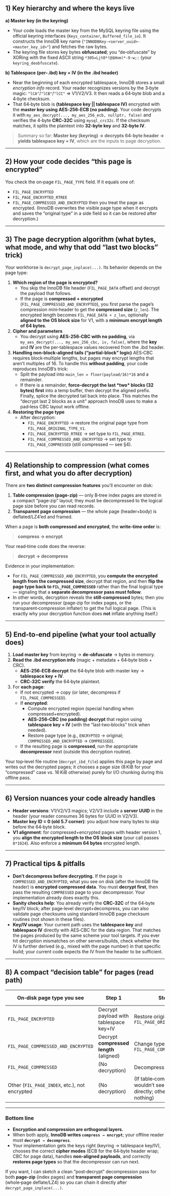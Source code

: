 ## 1) Key hierarchy and where the keys live

**a) Master key (in the keyring)**

- Your code loads the master key from the MySQL keyring file using the official keyring interfaces (`Keys_container`, `Buffered_file_io`). It constructs the InnoDB key name (`"INNODBKey-<server_uuid>-<master_key_id>"`) and fetches the raw bytes.
- The keyring file stores key bytes **obfuscated**; you “de‑obfuscate” by XORing with the fixed ASCII string `*305=Ljt0*!@$Hnm(*-9-w;:` (your `keyring_deobfuscate`). 

**b) Tablespace (per‑.ibd) key + IV (in the .ibd header)**

- Near the beginning of each encrypted tablespace, InnoDB stores a small *encryption info* record. Your reader recognizes versions by the 3‑byte magic: `"lCA"`/`"lCB"`/`"lCC"` ⇒ V1/V2/V3. It then reads a 64‑byte blob and a 4‑byte checksum.
- That 64‑byte blob is **(tablespace key || tablespace IV)** encrypted with the **master key using AES‑256‑ECB (no padding)**. Your code decrypts it with `my_aes_decrypt(..., my_aes_256_ecb, nullptr, false)` and verifies the 4‑byte **CRC‑32C** using `mysql_crc32c`. If the checksum matches, it splits the plaintext into **32‑byte key** and **32‑byte IV**.

> Summary so far: **Master key (keyring) → decrypts 64‑byte header → yields tablespace key + IV**, which are the inputs to page decryption.

------

## 2) How your code decides “this page is encrypted”

You check the on‑page `FIL_PAGE_TYPE` field. If it equals one of:

- `FIL_PAGE_ENCRYPTED`
- `FIL_PAGE_ENCRYPTED_RTREE`
- `FIL_PAGE_COMPRESSED_AND_ENCRYPTED`
   then you treat the page as encrypted. (InnoDB overwrites the visible page type when it encrypts and saves the “original type” in a side field so it can be restored after decryption.) 

------

## 3) The page decryption algorithm (what bytes, what mode, and why that odd “last two blocks” trick)

Your workhorse is `decrypt_page_inplace(...)`. Its behavior depends on the page type: 

1. **Which region of the page is encrypted?**
   - You skip the InnoDB file header (`FIL_PAGE_DATA` offset) and decrypt the payload that follows. 
   - If the page is **compressed + encrypted** (`FIL_PAGE_COMPRESSED_AND_ENCRYPTED`), you first parse the page’s compression mini‑header to get the **compressed size** (`z_len`). The encrypted length becomes `FIL_PAGE_DATA + z_len`, optionally **aligned to the OS block size** for V1, with a **minimum encrypt length of 64 bytes**. 
2. **Cipher and parameters**
   - You decrypt using **AES‑256‑CBC with no padding**, via `my_aes_decrypt(..., my_aes_256_cbc, iv, false)`, where the **key** and **IV** are the per‑tablespace values recovered from the .ibd header. 
3. **Handling non‑block‑aligned tails (“partial‑block” logic)**
    AES‑CBC requires block‑multiple lengths, but pages may encrypt lengths that aren’t multiples of 16. To handle this **without padding**, your code reproduces InnoDB’s trick:
   - Split the payload into `main_len = floor(payload/16)*16` and a remainder.
   - If there is a remainder, **force‑decrypt the last \*two\* blocks (32 bytes) first** into a temp buffer, then decrypt the aligned prefix. Finally, splice the decrypted tail back into place.
      This matches the “decrypt last 2 blocks as a unit” approach InnoDB uses to make a pad‑less CBC layout work offline. 
4. **Restoring the page type**
   - After decryption:
     - `FIL_PAGE_ENCRYPTED` → restore the original page type from `FIL_PAGE_ORIGINAL_TYPE_V1`.
     - `FIL_PAGE_ENCRYPTED_RTREE` → set type to `FIL_PAGE_RTREE`.
     - `FIL_PAGE_COMPRESSED_AND_ENCRYPTED` → set type to `FIL_PAGE_COMPRESSED` (still compressed — see §4). 

------

## 4) Relationship to compression (what comes first, and what you do after decryption)

There are **two distinct compression features** you’ll encounter on disk:

1. **Table compression (page‑zip)** — only B‑tree index pages are stored in a compact “page‑zip” layout; they must be decompressed to the logical page size before you can read records.
2. **Transparent page compression** — the whole page (header+body) is deflated/LZ4’ed and framed.

When a page is **both compressed and encrypted**, the **write‑time order** is:

> **compress → encrypt**

Your read‑time code does the reverse:

> **decrypt → decompress**

Evidence in your implementation:

- For `FIL_PAGE_COMPRESSED_AND_ENCRYPTED`, you **compute the encrypted length from the compressed size**, decrypt that region, and then **flip the page type back to `FIL_PAGE_COMPRESSED`** rather than the final logical type — signaling that a **separate decompressor pass must follow**. 
- In other words, decryption reveals the **still‑compressed** bytes; then you run your decompressor (page‑zip for index pages, or the transparent‑compression inflater) to get the full logical page. (This is exactly why your decryption function does **not** inflate anything itself.) 

------

## 5) End‑to‑end pipeline (what your tool actually does)

1. **Load master key** from keyring → **de‑obfuscate** → bytes in memory.
2. **Read the .ibd encryption info** (magic + metadata + 64‑byte blob + CRC).
   - **AES‑256‑ECB decrypt** the 64‑byte blob with master key → **tablespace key + IV**.
   - **CRC‑32C verify** the 64‑byte plaintext.
3. For **each page**:
   - If not encrypted → copy (or later, decompress if `FIL_PAGE_COMPRESSED`).
   - If **encrypted**:
     - Compute encrypted region (special handling when compressed+encrypted).
     - **AES‑256‑CBC (no padding) decrypt** that region using **tablespace key + IV** (with the “last‑two‑blocks” trick when needed).
     - Restore page type (e.g., `ENCRYPTED` → original; `COMPRESSED_AND_ENCRYPTED` → `COMPRESSED`). 
   - If the resulting page is **compressed**, run the appropriate **decompressor** next (outside this decryption routine). 

Your top‑level file routine (`decrypt_ibd_file`) applies this page by page and writes out the decrypted pages; it chooses a page size (8 KiB for your “compressed” case vs. 16 KiB otherwise) purely for I/O chunking during this offline pass. 

------

## 6) Version nuances your code already handles

- **Header versions**: V1/V2/V3 magics; V2/V3 include a **server UUID** in the header (your reader consumes 36 bytes for UUID in V2/V3). 
- **Master key ID = 0 (old 5.7 corner)**: you adjust how many bytes to skip before the 64‑byte block. 
- **V1 alignment**: for compressed+encrypted pages with header version 1, you **align the encrypted length to the OS block size** (your call passes `8*1024`). Also enforce a **minimum 64 bytes** encrypted length. 

------

## 7) Practical tips & pitfalls

- **Don’t decompress before decrypting.** If the page is `COMPRESSED_AND_ENCRYPTED`, what you see on disk (after the InnoDB file header) is **encrypted compressed data**. You must **decrypt first**, then pass the resulting `COMPRESSED` page to your decompressor. Your implementation already does exactly this. 
- **Sanity checks help**: You already verify the **CRC‑32C** of the 64‑byte key/IV block; after page‑level decrypt+decompress, you can also validate page checksums using standard InnoDB page checksum routines (not shown in these files).
- **Key/IV usage**: Your current path uses the **tablespace key** and **tablespace IV** directly with AES‑CBC for the data region. That matches the pages produced by the same scheme your tool targets. If you ever hit decryption mismatches on other servers/builds, check whether the IV is further derived (e.g., mixed with the page number) in that specific build; your current code expects the IV from the header to be sufficient. 

------

## 8) A compact “decision table” for pages (read path)

| On‑disk page type you see                     | Step 1                                  | Step 2                                                       | Final state after step 2              |
| --------------------------------------------- | --------------------------------------- | ------------------------------------------------------------ | ------------------------------------- |
| `FIL_PAGE_ENCRYPTED`                          | Decrypt payload with tablespace key+IV  | Restore original type from `FIL_PAGE_ORIGINAL_TYPE_V1`       | Normal (uncompressed) page            |
| `FIL_PAGE_COMPRESSED_AND_ENCRYPTED`           | Decrypt **compressed length** (aligned) | Change type → `FIL_PAGE_COMPRESSED`                          | Still compressed → **now decompress** |
| `FIL_PAGE_COMPRESSED`                         | (No decryption)                         | Decompress                                                   | Normal page                           |
| Other (`FIL_PAGE_INDEX`, etc.), not encrypted | (No decryption)                         | (If table‑compressed, you wouldn’t see these directly; otherwise nothing) | Normal page                           |

------

### Bottom line

- **Encryption and compression are orthogonal layers.**
- When both apply, **InnoDB writes `compress → encrypt`**; your offline reader must **`decrypt → decompress`**.
- Your implementation gets the keys right (keyring → tablespace key/IV), chooses the correct **cipher modes** (ECB for the 64‑byte header wrap; CBC for page data), handles **non‑aligned payloads**, and correctly **restores page types** so that the decompressor can run next.

If you want, I can sketch a clean “post‑decrypt” decompression pass for both **page‑zip** (index pages) and **transparent page compression** (whole‑page deflate/LZ4) so you can chain it directly after `decrypt_page_inplace(...)`.